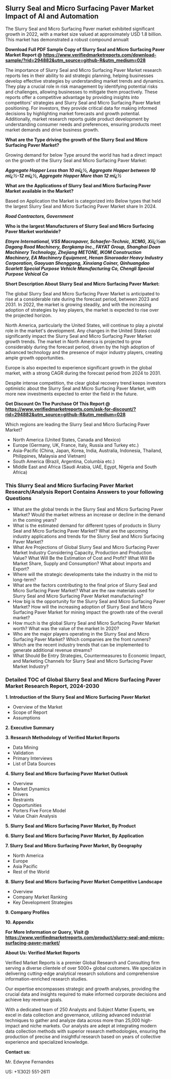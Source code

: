 <h2>Slurry Seal and Micro Surfacing Paver Market Impact of AI and Automation</h2><p>The Slurry Seal and Micro Surfacing Paver market exhibited significant growth in 2022, with a market size valued at approximately USD 1.8 billion. This market has demonstrated a robust compound annualt</p><p id="" class=""><strong>Download Full PDF Sample Copy of Slurry Seal and Micro Surfacing Paver Market Report @ <a href="https://www.verifiedmarketreports.com/download-sample/?rid=294882&utm_source=github-R&utm_medium=028" target="_blank">https://www.verifiedmarketreports.com/download-sample/?rid=294882&utm_source=github-R&utm_medium=028</a></strong></p><p>The importance of&nbsp;Slurry Seal and Micro Surfacing Paver Market research reports lies in their ability to aid strategic planning, helping businesses develop effective strategies by understanding market trends and dynamics. They play a crucial role in risk management by identifying potential risks and challenges, allowing businesses to mitigate them proactively. These reports offer a competitive advantage by providing insights into competitors' strategies and Slurry Seal and Micro Surfacing Paver Market positioning. For investors, they provide critical data for making informed decisions by highlighting market forecasts and growth potential. Additionally, market research reports guide product development by understanding consumer needs and preferences, ensuring products meet market demands and drive business growth.</p><p><strong>What are the&nbsp;Type driving the growth of the Slurry Seal and Micro Surfacing Paver Market?</strong></p><p id="" class="">Growing demand for below Type around the world has had a direct impact on the growth of the Slurry Seal and Micro Surfacing Paver Market:</p><em><strong>Aggregate Hopper Less than 10 mï¿½, Aggregate Hopper between 10 mï¿½-12 mï¿½, Aggregate Hopper More than 12 mï¿½</strong></em></p><strong>What are the&nbsp;Applications&nbsp;of Slurry Seal and Micro Surfacing Paver Market available in the Market?</strong></p><p id="" class="">Based on Application the Market is categorized into Below types that held the largest Slurry Seal and Micro Surfacing Paver Market share In 2024.</p><em><strong>Road Contractors, Government</strong></em></p><strong>Who is the largest Manufacturers of Slurry Seal and Micro Surfacing Paver Market worldwide?</strong></p><p><em><strong>Etnyre International, VSS Macropaver, Schaefer-Technic, XCMG, Xiï¿½an Dagang Road Machinery, Bergkamp Inc., FAYAT Group, Shanghai Doan Machinery Technology, Zhejiang METONE, IKOM Construction Machinery, EA Machinery Equipment, Henan Sinoroader Heavy Industry Corporation, Gaoyuan Shenggong, Xinxiang Coiner, Qinhuangdao Scarlett Special Purpose Vehicle Manufacturing Co, Chengli Special Purpose Vehical Co</strong></em></p><p id="" class=""><strong>Short Description About Slurry Seal and Micro Surfacing Paver Market:</strong></p><p>The global Slurry Seal and Micro Surfacing Paver Market is anticipated to rise at a considerable rate during the forecast period, between 2023 and 2031. In 2022, the market is growing steadily, and with the increasing adoption of strategies by key players, the market is expected to rise over the projected horizon.</p><p>North America, particularly the United States, will continue to play a pivotal role in the market's development. Any changes in the United States could significantly impact the Slurry Seal and Micro Surfacing Paver Market growth trends. The market in North America is projected to grow considerably during the forecast period, driven by the high adoption of advanced technology and the presence of major industry players, creating ample growth opportunities.</p><p>Europe is also expected to experience significant growth in the global market, with a strong CAGR during the forecast period from 2024 to 2031.</p><p>Despite intense competition, the clear global recovery trend keeps investors optimistic about the Slurry Seal and Micro Surfacing Paver Market, with more new investments expected to enter the field in the future.</p><p id="" class=""><strong>Get Discount On The Purchase Of This Report @ <a href="https://www.verifiedmarketreports.com/ask-for-discount/?rid=294882&utm_source=github-R&utm_medium=028" target="_blank">https://www.verifiedmarketreports.com/ask-for-discount/?rid=294882&utm_source=github-R&utm_medium=028</a></strong></p>Which regions are leading the Slurry Seal and Micro Surfacing Paver Market?</p><ul><li>North America (United States, Canada and Mexico)</li><li>Europe (Germany, UK, France, Italy, Russia and Turkey etc.)</li><li>Asia-Pacific (China, Japan, Korea, India, Australia, Indonesia, Thailand, Philippines, Malaysia and Vietnam)</li><li>South America (Brazil, Argentina, Columbia etc.)</li><li>Middle East and Africa (Saudi Arabia, UAE, Egypt, Nigeria and South Africa)</li></ul><h3 id="" class="">This Slurry Seal and Micro Surfacing Paver Market Research/Analysis Report Contains Answers to your following Questions</h3><ul><li>What are the global trends in the Slurry Seal and Micro Surfacing Paver Market? Would the market witness an increase or decline in the demand in the coming years?</li><li>What is the estimated demand for different types of products in Slurry Seal and Micro Surfacing Paver Market? What are the upcoming industry applications and trends for the Slurry Seal and Micro Surfacing Paver Market?</li><li>What Are Projections of Global Slurry Seal and Micro Surfacing Paver Market Industry Considering Capacity, Production and Production Value? What Will Be the Estimation of Cost and Profit? What Will Be Market Share, Supply and Consumption? What about imports and Export?</li><li>Where will the strategic developments take the industry in the mid to long-term?</li><li>What are the factors contributing to the final price of Slurry Seal and Micro Surfacing Paver Market? What are the raw materials used for Slurry Seal and Micro Surfacing Paver Market manufacturing?</li><li>How big is the opportunity for the Slurry Seal and Micro Surfacing Paver Market? How will the increasing adoption of Slurry Seal and Micro Surfacing Paver Market for mining impact the growth rate of the overall market?</li><li>How much is the global Slurry Seal and Micro Surfacing Paver Market worth? What was the value of the market In 2020?</li><li>Who are the major players operating in the Slurry Seal and Micro Surfacing Paver Market? Which companies are the front runners?</li><li>Which are the recent industry trends that can be implemented to generate additional revenue streams?</li><li>What Should Be Entry Strategies, Countermeasures to Economic Impact, and Marketing Channels for Slurry Seal and Micro Surfacing Paver Market Industry?</li></ul><h3 id="" class="">Detailed TOC of Global Slurry Seal and Micro Surfacing Paver Market Research Report, 2024-2030</h3><p id="" class=""><strong>1. Introduction of the Slurry Seal and Micro Surfacing Paver Market</strong></p><ul><li>Overview of the Market</li><li>Scope of Report</li><li>Assumptions</li></ul><p id="" class=""><strong>2. Executive Summary</strong></p><p id="" class=""><strong>3. Research Methodology of Verified Market Reports</strong></p><ul><li>Data Mining</li><li>Validation</li><li>Primary Interviews</li><li>List of Data Sources</li></ul><p id="" class=""><strong>4. Slurry Seal and Micro Surfacing Paver Market Outlook</strong></p><ul><li>Overview</li><li>Market Dynamics</li><li>Drivers</li><li>Restraints</li><li>Opportunities</li><li>Porters Five Force Model</li><li>Value Chain Analysis</li></ul><p id="" class=""><strong>5. Slurry Seal and Micro Surfacing Paver Market, By Product</strong></p><p id="" class=""><strong>6. Slurry Seal and Micro Surfacing Paver Market, By Application</strong></p><p id="" class=""><strong>7. Slurry Seal and Micro Surfacing Paver Market, By Geography</strong></p><ul><li>North America</li><li>Europe</li><li>Asia Pacific</li><li>Rest of the World</li></ul><p id="" class=""><strong>8. Slurry Seal and Micro Surfacing Paver Market Competitive Landscape</strong></p><ul><li>Overview</li><li>Company Market Ranking</li><li>Key Development Strategies</li></ul><p id="" class=""><strong>9. Company Profiles</strong></p><p id="" class=""><strong>10. Appendix</strong></p><p id="" class=""><strong>For More Information or Query, Visit @ <a href="https://www.verifiedmarketreports.com/product/slurry-seal-and-micro-surfacing-paver-market/" target="_blank">https://www.verifiedmarketreports.com/product/slurry-seal-and-micro-surfacing-paver-market/</a></strong></p><p id="" class=""><strong>About Us: Verified Market Reports</strong></p><p id="" class="">Verified Market Reports is a premier Global Research and Consulting firm serving a diverse clientele of over 5000+ global customers. We specialize in delivering cutting-edge analytical research solutions and comprehensive information-enriched research studies.</p><p id="" class="">Our expertise encompasses strategic and growth analyses, providing the crucial data and insights required to make informed corporate decisions and achieve key revenue goals.</p><p id="" class="">With a dedicated team of 250 Analysts and Subject Matter Experts, we excel in data collection and governance, utilizing advanced industrial techniques to gather and analyze data across more than 25,000 high-impact and niche markets. Our analysts are adept at integrating modern data collection methods with superior research methodologies, ensuring the production of precise and insightful research based on years of collective experience and specialized knowledge.</p><p id="" class=""><strong>Contact us:</strong></p><p id="" class="">Mr. Edwyne Fernandes</p><p id="" class="">US: +1(302) 551-2611</p>